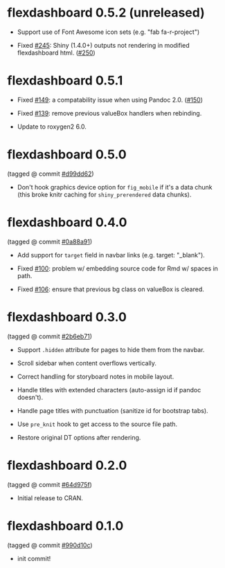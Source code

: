 flexdashboard 0.5.2 (unreleased)
===========

* Support use of Font Awesome icon sets (e.g. "fab fa-r-project")

* Fixed [#245](https://github.com/rstudio/flexdashboard/issues/245): Shiny (1.4.0+) outputs not rendering in modified flexdashboard html. ([#250](https://github.com/rstudio/flexdashboard/pull/250))


flexdashboard 0.5.1
===========

* Fixed [#149](https://github.com/rstudio/flexdashboard/issues/149): a compatability issue when using Pandoc 2.0. ([#150](https://github.com/rstudio/flexdashboard/pull/150))

* Fixed [#139](https://github.com/rstudio/flexdashboard/issues/139): remove previous valueBox handlers when rebinding.

* Update to roxygen2 6.0.

flexdashboard 0.5.0
===========

(tagged @ commit [#d99dd62](https://github.com/rstudio/flexdashboard/commit/d99dd62d49375d414336386e11da8d1807c01fae))

* Don't hook graphics device option for `fig_mobile` if it's a data chunk (this broke knitr caching for `shiny_prerendered` data chunks).


flexdashboard 0.4.0
===========
(tagged @ commit [#0a88a91](https://github.com/rstudio/flexdashboard/commit/0a88a91654a1a18b30b23b60097f6fb16ad2c317))

* Add support for `target` field in navbar links (e.g. target: "_blank").

* Fixed [#100](https://github.com/rstudio/flexdashboard/issues/100): problem w/ embedding source code for Rmd w/ spaces in path.

* Fixed [#106](https://github.com/rstudio/flexdashboard/issues/106): ensure that previous bg class on valueBox is cleared.


flexdashboard 0.3.0
===========
(tagged @ commit [#2b6eb71](https://github.com/rstudio/flexdashboard/commit/2b6eb71b1f75078ea36b33d5aa3c9f8d4ace639b))

* Support `.hidden` attribute for pages to hide them from the navbar.

* Scroll sidebar when content overflows vertically.

* Correct handling for storyboard notes in mobile layout.

* Handle titles with extended characters (auto-assign id if pandoc doesn't).

* Handle page titles with punctuation (sanitize id for bootstrap tabs).

* Use `pre_knit` hook to get access to the source file path.

* Restore original DT options after rendering.


flexdashboard 0.2.0
===========
(tagged @ commit [#64d975f](https://github.com/rstudio/flexdashboard/commit/64d975f962dd3eca8ab2067f55a35ec05d72d4ac))

* Initial release to CRAN.


flexdashboard 0.1.0
===========
(tagged @ commit [#990d10c](https://github.com/rstudio/flexdashboard/commit/990d10c2b3c4a8fa2029a7723f7e1a4ce86d3717))

* init commit!
